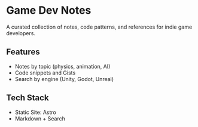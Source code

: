 # Game Dev Notes

A curated collection of notes, code patterns, and references for indie game developers.

## Features
- Notes by topic (physics, animation, AI)
- Code snippets and Gists
- Search by engine (Unity, Godot, Unreal)

## Tech Stack
- Static Site: Astro
- Markdown + Search
